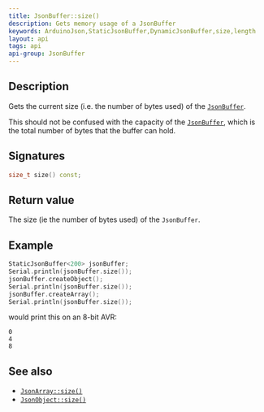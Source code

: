 ```yaml
---
title: JsonBuffer::size()
description: Gets memory usage of a JsonBuffer
keywords: ArduinoJson,StaticJsonBuffer,DynamicJsonBuffer,size,length
layout: api
tags: api
api-group: JsonBuffer
---
```


## Description

Gets the current size (i.e. the number of bytes used) of the [`JsonBuffer`]({{site.baseurl}}/api/jsonbuffer/).

This should not be confused with the capacity of the [`JsonBuffer`]({{site.baseurl}}/api/jsonbuffer/), which is the total number of bytes that the buffer can hold.

## Signatures

```c++
size_t size() const;
```

## Return value

The size (ie the number of bytes used) of the `JsonBuffer`.

## Example

```c++
StaticJsonBuffer<200> jsonBuffer;
Serial.println(jsonBuffer.size());
jsonBuffer.createObject();
Serial.println(jsonBuffer.size());
jsonBuffer.createArray();
Serial.println(jsonBuffer.size());
```

would print this on an 8-bit AVR:

```
0
4
8
```

## See also

* [`JsonArray::size()`]({{site.baseurl}}/api/jsonarray/size/)
* [`JsonObject::size()`]({{site.baseurl}}/api/jsonobject/size/)
